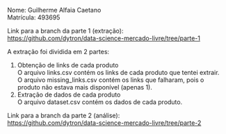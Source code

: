Nome: Guilherme Alfaia Caetano  
Matrícula: 493695  

Link para a branch da parte 1 (extração):  
https://github.com/dytron/data-science-mercado-livre/tree/parte-1

A extração foi dividida em 2 partes:
1. Obtenção de links de cada produto  
O arquivo links.csv contém os links de cada produto que tentei extrair.  
O arquivo missing_links.csv contém os links que falharam, pois o produto não estava mais disponível (apenas 1).  
2. Extração de dados de cada produto  
O arquivo dataset.csv contém os dados de cada produto.  

Link para a branch da parte 2 (análise):  
https://github.com/dytron/data-science-mercado-livre/tree/parte-2
